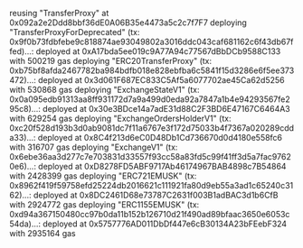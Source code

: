 reusing "TransferProxy" at 0x092a2e2Ddd8bbf36dE0A06B35e4473a5c2c7f7F7
deploying "TransferProxyForDeprecated" (tx: 0x9f0b73fdbfebe9c818874ae93049802a3016ddc043caf681162c6f43db67ffed)...: deployed at 0xA17bda5ee019c9A77A94c77567dBbDCb9588C133 with 500219 gas
deploying "ERC20TransferProxy" (tx: 0xb75bf8afda2467782ba984bdfb018e828ebfba6c5841f15d3286e6f5ee373472)...: deployed at 0x3d061F687EC833C5Af5a6077702ae45Ca62d5256 with 530868 gas
deploying "ExchangeStateV1" (tx: 0x0a095edb91313aa8ff931172d7a9a499d0eda92a7847a1b4e94293567fe295c8)...: deployed at 0x30e3BDce14a7adE31d88C2F3BD6E47167C6464A3 with 629254 gas
deploying "ExchangeOrdersHolderV1" (tx: 0xc20f528d193b3d0ab9081dc7f11a6767e3f172d75033b4f7367a020289cdda33)...: deployed at 0x8C4f213d6eC0D48Db1Cd736670d0d4180e558fc6 with 316707 gas
deploying "ExchangeV1" (tx: 0x6ebe36aa3d277c7e703831d33557f93cc58a83fd5c99f41ff3d5a7fac97620e6)...: deployed at 0xD8278FD5ABF9717Ab46174967BAB4898c7B54864 with 2428399 gas
deploying "ERC721EMUSK" (tx: 0x8962f419f59758efd25224db2016621c111921fa80d9eb55a3ad1c65240c3162)...: deployed at 0x8DC2461D68e73787C2631f003B1adBAC3d1b6CfB with 2924772 gas
deploying "ERC1155EMUSK" (tx: 0xd94a367150480cc97b0da11b152b126710d21f490ad89bfaac3650e6053c54da)...: deployed at 0x5757776AD011DbDf447e6cB30134A23bFEebF324 with 2935164 gas